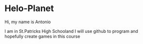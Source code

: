 # Helo-Planet

Hi, my name is Antonio

I am in St.Patricks High Schooland I will use github to program and hopefully create games in this course

